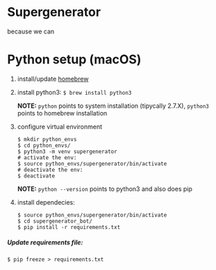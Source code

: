 # Supergenerator

because we can

# Python setup (macOS)
1. install\/update [homebrew](https://brew.sh/)
2. install python3: `$ brew install python3`
    
    **NOTE:** `python` points to system installation (tipycally 2.7.X), `python3` points to homebrew installation

3. configure virtual environment
    ```
    $ mkdir python_envs
    $ cd python_envs/
    $ python3 -m venv supergenerator
    # activate the env:
    $ source python_envs/supergenerator/bin/activate
    # deactivate the env:
    $ deactivate
    ```
    **NOTE:** `python --version` points to python3 and also does pip
4. install dependecies: 
    ```
    $ source python_envs/supergenerator/bin/activate
    $ cd supergenerator_bot/
    $ pip install -r requirements.txt
    ```
    
##### Update requirements file:
`$ pip freeze > requirements.txt`
